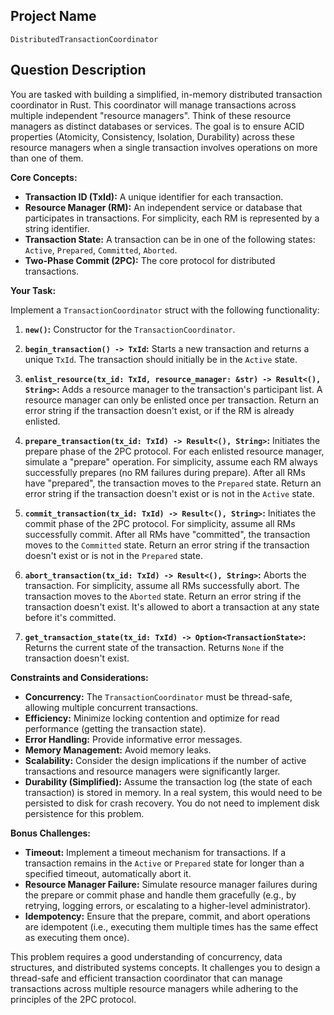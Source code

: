 ## Project Name

`DistributedTransactionCoordinator`

## Question Description

You are tasked with building a simplified, in-memory distributed transaction coordinator in Rust. This coordinator will manage transactions across multiple independent "resource managers". Think of these resource managers as distinct databases or services. The goal is to ensure ACID properties (Atomicity, Consistency, Isolation, Durability) across these resource managers when a single transaction involves operations on more than one of them.

**Core Concepts:**

*   **Transaction ID (TxId):** A unique identifier for each transaction.
*   **Resource Manager (RM):** An independent service or database that participates in transactions. For simplicity, each RM is represented by a string identifier.
*   **Transaction State:** A transaction can be in one of the following states: `Active`, `Prepared`, `Committed`, `Aborted`.
*   **Two-Phase Commit (2PC):** The core protocol for distributed transactions.

**Your Task:**

Implement a `TransactionCoordinator` struct with the following functionality:

1.  **`new()`:** Constructor for the `TransactionCoordinator`.

2.  **`begin_transaction() -> TxId`:** Starts a new transaction and returns a unique `TxId`. The transaction should initially be in the `Active` state.

3.  **`enlist_resource(tx_id: TxId, resource_manager: &str) -> Result<(), String>`:**  Adds a resource manager to the transaction's participant list. A resource manager can only be enlisted once per transaction.  Return an error string if the transaction doesn't exist, or if the RM is already enlisted.

4.  **`prepare_transaction(tx_id: TxId) -> Result<(), String>`:** Initiates the prepare phase of the 2PC protocol. For each enlisted resource manager, simulate a "prepare" operation.  For simplicity, assume each RM always successfully prepares (no RM failures during prepare). After all RMs have "prepared", the transaction moves to the `Prepared` state. Return an error string if the transaction doesn't exist or is not in the `Active` state.

5.  **`commit_transaction(tx_id: TxId) -> Result<(), String>`:**  Initiates the commit phase of the 2PC protocol. For simplicity, assume all RMs successfully commit. After all RMs have "committed", the transaction moves to the `Committed` state.  Return an error string if the transaction doesn't exist or is not in the `Prepared` state.

6.  **`abort_transaction(tx_id: TxId) -> Result<(), String>`:** Aborts the transaction. For simplicity, assume all RMs successfully abort. The transaction moves to the `Aborted` state. Return an error string if the transaction doesn't exist. It's allowed to abort a transaction at any state before it's committed.

7.  **`get_transaction_state(tx_id: TxId) -> Option<TransactionState>`:** Returns the current state of the transaction. Returns `None` if the transaction doesn't exist.

**Constraints and Considerations:**

*   **Concurrency:** The `TransactionCoordinator` must be thread-safe, allowing multiple concurrent transactions.
*   **Efficiency:**  Minimize locking contention and optimize for read performance (getting the transaction state).
*   **Error Handling:** Provide informative error messages.
*   **Memory Management:** Avoid memory leaks.
*   **Scalability:** Consider the design implications if the number of active transactions and resource managers were significantly larger.
*   **Durability (Simplified):** Assume the transaction log (the state of each transaction) is stored in memory. In a real system, this would need to be persisted to disk for crash recovery. You do not need to implement disk persistence for this problem.

**Bonus Challenges:**

*   **Timeout:** Implement a timeout mechanism for transactions. If a transaction remains in the `Active` or `Prepared` state for longer than a specified timeout, automatically abort it.
*   **Resource Manager Failure:** Simulate resource manager failures during the prepare or commit phase and handle them gracefully (e.g., by retrying, logging errors, or escalating to a higher-level administrator).
*   **Idempotency:** Ensure that the prepare, commit, and abort operations are idempotent (i.e., executing them multiple times has the same effect as executing them once).

This problem requires a good understanding of concurrency, data structures, and distributed systems concepts. It challenges you to design a thread-safe and efficient transaction coordinator that can manage transactions across multiple resource managers while adhering to the principles of the 2PC protocol.
